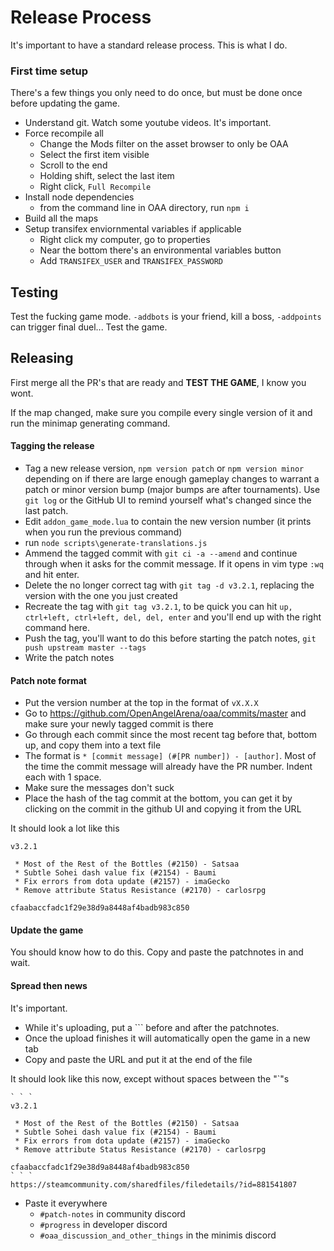 # Release Process
It's important to have a standard release process. This is what I do.

### First time setup
There's a few things you only need to do once, but must be done once before updating the game.

 * Understand git. Watch some youtube videos. It's important.
 * Force recompile all
   * Change the Mods filter on the asset browser to only be OAA
   * Select the first item visible
   * Scroll to the end
   * Holding shift, select the last item
   * Right click, `Full Recompile`
 * Install node dependencies
   * from the command line in OAA directory, run `npm i`
 * Build all the maps
 * Setup transifex enviornmental variables if applicable
   * Right click my computer, go to properties
   * Near the bottom there's an environmental variables button
   * Add `TRANSIFEX_USER` and `TRANSIFEX_PASSWORD`

## Testing
Test the fucking game mode. `-addbots` is your friend, kill a boss, `-addpoints` can trigger final duel... Test the game.

## Releasing
First merge all the PR's that are ready and **TEST THE GAME**, I know you wont.

If the map changed, make sure you compile every single version of it and run the minimap generating command.

#### Tagging the release

 * Tag a new release version, `npm version patch` or `npm version minor` depending on if there are large enough gameplay changes to warrant a patch or minor version bump (major bumps are after tournaments). Use `git log` or the GitHub UI to remind yourself what's changed since the last patch.
 * Edit `addon_game_mode.lua` to contain the new version number (it prints when you run the previous command)
 * run `node scripts\generate-translations.js`
 * Ammend the tagged commit with `git ci -a --amend` and continue through when it asks for the commit message. If it opens in vim type `:wq` and hit enter.
 * Delete the no longer correct tag with `git tag -d v3.2.1`, replacing the version with the one you just created
 * Recreate the tag with `git tag v3.2.1`, to be quick you can hit `up, ctrl+left, ctrl+left, del, del, enter` and you'll end up with the right command here.
 * Push the tag, you'll want to do this before starting the patch notes, `git push upstream master --tags`
 * Write the patch notes

#### Patch note format

 * Put the version number at the top in the format of `vX.X.X`
 * Go to https://github.com/OpenAngelArena/oaa/commits/master and make sure your newly tagged commit is there
 * Go through each commit since the most recent tag before that, bottom up, and copy them into a text file
 * The format is `* [commit message] (#[PR number]) - [author]`. Most of the time the commit message will already have the PR number. Indent each with 1 space.
 * Make sure the messages don't suck
 * Place the hash of the tag commit at the bottom, you can get it by clicking on the commit in the github UI and copying it from the URL

It should look a lot like this
```
v3.2.1

 * Most of the Rest of the Bottles (#2150) - Satsaa
 * Subtle Sohei dash value fix (#2154) - Baumi
 * Fix errors from dota update (#2157) - imaGecko
 * Remove attribute Status Resistance (#2170) - carlosrpg

cfaabaccfadc1f29e38d9a8448af4badb983c850
```

#### Update the game
You should know how to do this. Copy and paste the patchnotes in and wait.

#### Spread then news
It's important.

 * While it's uploading, put a \`\`\` before and after the patchnotes.
 * Once the upload finishes it will automatically open the game in a new tab
 * Copy and paste the URL and put it at the end of the file

It should look like this now, except without spaces between the "\`"s
```
` ` `
v3.2.1

 * Most of the Rest of the Bottles (#2150) - Satsaa
 * Subtle Sohei dash value fix (#2154) - Baumi
 * Fix errors from dota update (#2157) - imaGecko
 * Remove attribute Status Resistance (#2170) - carlosrpg

cfaabaccfadc1f29e38d9a8448af4badb983c850
` ` `
https://steamcommunity.com/sharedfiles/filedetails/?id=881541807
```

 * Paste it everywhere
   * `#patch-notes` in community discord
   * `#progress` in developer discord
   * `#oaa_discussion_and_other_things` in the minimis discord

